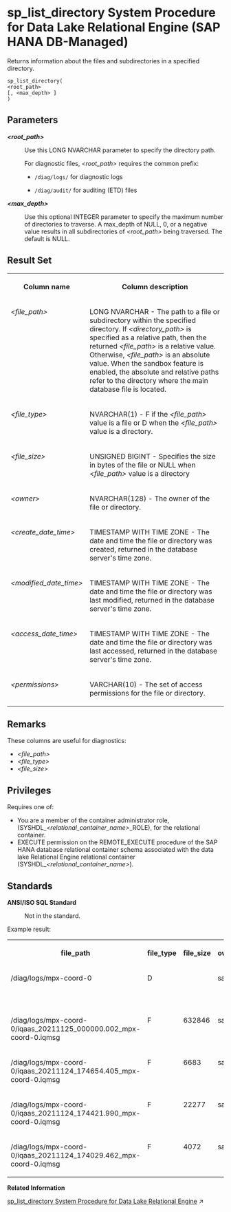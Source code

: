 <!-- loio3bdb623038354a3b9f12503766abe7c1 -->

# sp\_list\_directory System Procedure for Data Lake Relational Engine \(SAP HANA DB-Managed\)

Returns information about the files and subdirectories in a specified directory.



```
sp_list_directory(
<root_path>
[, <max_depth> ]
)
```



## Parameters


<dl>
<dt><b>

 *<root\_path\>* 

</b></dt>
<dd>

Use this LONG NVARCHAR parameter to specify the directory path.

For diagnostic files, *<root\_path\>* requires the common prefix:

-   `/diag/logs/` for diagnostic logs

-   `/diag/audit/` for auditing \(ETD\) files




</dd><dt><b>

 *<max\_depth\>* 

</b></dt>
<dd>

Use this optional INTEGER parameter to specify the maximum number of directories to traverse. A max\_depth of NULL, 0, or a negative value results in all subdirectories of *<root\_path\>* being traversed. The default is NULL.



</dd>
</dl>



## Result Set


<table>
<tr>
<th valign="top">

Column name



</th>
<th valign="top">

Column description



</th>
</tr>
<tr>
<td valign="top">

*<file\_path\>*



</td>
<td valign="top">

LONG NVARCHAR - The path to a file or subdirectory within the specified directory. If *<directory\_path\>* is specified as a relative path, then the returned *<file\_path\>* is a relative value. Otherwise, *<file\_path\>* is an absolute value. When the sandbox feature is enabled, the absolute and relative paths refer to the directory where the main database file is located.



</td>
</tr>
<tr>
<td valign="top">

*<file\_type\>*



</td>
<td valign="top">

NVARCHAR\(1\) - F if the *<file\_path\>* value is a file or D when the *<file\_path\>* value is a directory.



</td>
</tr>
<tr>
<td valign="top">

*<file\_size\>* 



</td>
<td valign="top">

UNSIGNED BIGINT - Specifies the size in bytes of the file or NULL when *<file\_path\>* value is a directory



</td>
</tr>
<tr>
<td valign="top">

*<owner\>*



</td>
<td valign="top">

NVARCHAR\(128\) - The owner of the file or directory.



</td>
</tr>
<tr>
<td valign="top">

*<create\_date\_time\>*



</td>
<td valign="top">

TIMESTAMP WITH TIME ZONE - The date and time the file or directory was created, returned in the database server's time zone.



</td>
</tr>
<tr>
<td valign="top">

*<modified\_date\_time\>*



</td>
<td valign="top">

TIMESTAMP WITH TIME ZONE - The date and time the file or directory was last modified, returned in the database server's time zone.



</td>
</tr>
<tr>
<td valign="top">

*<access\_date\_time\>*



</td>
<td valign="top">

TIMESTAMP WITH TIME ZONE - The date and time the file or directory was last accessed, returned in the database server's time zone.



</td>
</tr>
<tr>
<td valign="top">

*<permissions\>*



</td>
<td valign="top">

VARCHAR\(10\) - The set of access permissions for the file or directory.



</td>
</tr>
</table>



## Remarks

These columns are useful for diagnostics:

-   *<file\_path\>*
-   *<file\_type\>*
-   *<file\_size\>*



<a name="loio3bdb623038354a3b9f12503766abe7c1__section_xvf_hfz_nrb"/>

## Privileges

Requires one of:

-   You are a member of the container administrator role, \(SYSHDL\_*<relational\_container\_name\>*\_ROLE\), for the relational container.
-   EXECUTE permission on the REMOTE\_EXECUTE procedure of the SAP HANA database relational container schema associated with the data lake Relational Engine relational container \(SYSHDL\_*<relational\_container\_name\>*\).



## Standards


<dl>
<dt><b>

ANSI/ISO SQL Standard

</b></dt>
<dd>

Not in the standard.



</dd>
</dl>



Example result:


<table>
<tr>
<th valign="top">

file\_path



</th>
<th valign="top">

file\_type



</th>
<th valign="top">

file\_size



</th>
<th valign="top">

owner



</th>
<th valign="top">

create\_date\_time



</th>
<th valign="top">

modified\_date\_time



</th>
<th valign="top">

access\_date\_time



</th>
<th valign="top">

permissions



</th>
</tr>
<tr>
<td valign="top">

/diag/logs/mpx-coord-0



</td>
<td valign="top">

D



</td>
<td valign="top">



</td>
<td valign="top">

saptu



</td>
<td valign="top">

1970-01-01 00:00:00.000-05:00



</td>
<td valign="top">

2021-11-25 01:33:13.000-05:00



</td>
<td valign="top">

1970-01-01 00:00:00.000-05:00



</td>
<td valign="top">

drwxr-xr-x



</td>
</tr>
<tr>
<td valign="top">

/diag/logs/mpx-coord-0/iqaas\_20211125\_000000.002\_mpx-coord-0.iqmsg



</td>
<td valign="top">

F



</td>
<td valign="top">

632846



</td>
<td valign="top">

saptu



</td>
<td valign="top">

1970-01-01 00:00:00.000-05:00



</td>
<td valign="top">

2021-11-25 01:30:06.000-05:00



</td>
<td valign="top">

1970-01-01 00:00:00.000-05:00



</td>
<td valign="top">

\-rwxr-xr-x



</td>
</tr>
<tr>
<td valign="top">

/diag/logs/mpx-coord-0/iqaas\_20211124\_174654.405\_mpx-coord-0.iqmsg



</td>
<td valign="top">

F



</td>
<td valign="top">

6683



</td>
<td valign="top">

saptu



</td>
<td valign="top">

1970-01-01 00:00:00.000-05:00



</td>
<td valign="top">

2021-11-24 17:47:08.000-05:00



</td>
<td valign="top">

1970-01-01 00:00:00.000-05:00



</td>
<td valign="top">

\-rwxr-xr-x



</td>
</tr>
<tr>
<td valign="top">

/diag/logs/mpx-coord-0/iqaas\_20211124\_174421.990\_mpx-coord-0.iqmsg



</td>
<td valign="top">

F



</td>
<td valign="top">

22277



</td>
<td valign="top">

saptu



</td>
<td valign="top">

1970-01-01 00:00:00.000-05:00



</td>
<td valign="top">

2021-11-24 17:46:51.000-05:00



</td>
<td valign="top">

1970-01-01 00:00:00.000-05:00



</td>
<td valign="top">

\-rwxr-xr-x



</td>
</tr>
<tr>
<td valign="top">

/diag/logs/mpx-coord-0/iqaas\_20211124\_174029.462\_mpx-coord-0.iqmsg



</td>
<td valign="top">

F



</td>
<td valign="top">

4072



</td>
<td valign="top">

saptu



</td>
<td valign="top">

1970-01-01 00:00:00.000-05:00



</td>
<td valign="top">

2021-11-24 17:40:37.000-05:00



</td>
<td valign="top">

1970-01-01 00:00:00.000-05:00



</td>
<td valign="top">

\-rwxr-xr-x



</td>
</tr>
</table>

**Related Information**  


[sp_list_directory System Procedure for Data Lake Relational Engine](https://help.sap.com/viewer/19b3964099384f178ad08f2d348232a9/2023_1_QRC/en-US/81790c1c6ce21014b303ec9036456fdb.html "Returns information about the files and subdirectories in a specified directory.") :arrow_upper_right:

